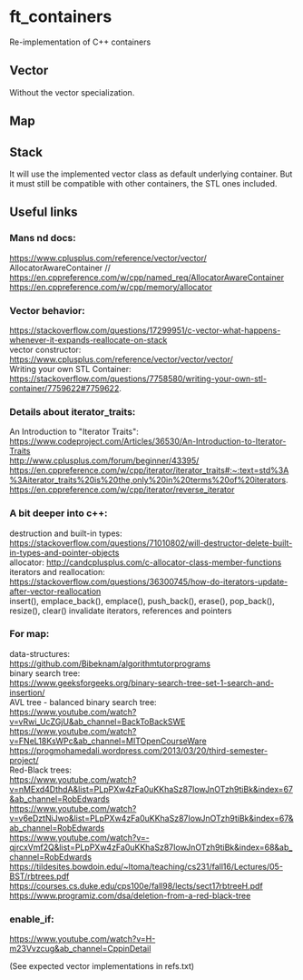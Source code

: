 # ft_containers
Re-implementation of C++ containers

## Vector
Without the vector<bool> specialization.

## Map
 
## Stack
It will use the implemented vector class as default underlying container. But it must still be
compatible with other containers, the STL ones included.

## Useful links
### Mans nd docs:

  https://www.cplusplus.com/reference/vector/vector/  
  AllocatorAwareContainer // https://en.cppreference.com/w/cpp/named_req/AllocatorAwareContainer  
  https://en.cppreference.com/w/cpp/memory/allocator

### Vector behavior:
  
  https://stackoverflow.com/questions/17299951/c-vector-what-happens-whenever-it-expands-reallocate-on-stack  
  vector constructor: https://www.cplusplus.com/reference/vector/vector/vector/  
  Writing your own STL Container: https://stackoverflow.com/questions/7758580/writing-your-own-stl-container/7759622#7759622. 

### Details about iterator_traits:
  
An Introduction to "Iterator Traits": https://www.codeproject.com/Articles/36530/An-Introduction-to-Iterator-Traits  
http://www.cplusplus.com/forum/beginner/43395/  
https://en.cppreference.com/w/cpp/iterator/iterator_traits#:~:text=std%3A%3Aiterator_traits%20is%20the,only%20in%20terms%20of%20iterators.  
https://en.cppreference.com/w/cpp/iterator/reverse_iterator  

### A bit deeper into c++:
destruction and built-in types: https://stackoverflow.com/questions/71010802/will-destructor-delete-built-in-types-and-pointer-objects  
allocator: http://candcplusplus.com/c-allocator-class-member-functions  
iterators and reallocation: https://stackoverflow.com/questions/36300745/how-do-iterators-update-after-vector-reallocation  
insert(), emplace_back(), emplace(), push_back(), erase(), pop_back(), resize(), clear() invalidate iterators, references and pointers  

### For map:
  data-structures:  
  https://github.com/Bibeknam/algorithmtutorprograms  
  binary search tree:  
  https://www.geeksforgeeks.org/binary-search-tree-set-1-search-and-insertion/  
  AVL tree - balanced binary search tree:  
  https://www.youtube.com/watch?v=vRwi_UcZGjU&ab_channel=BackToBackSWE  
  https://www.youtube.com/watch?v=FNeL18KsWPc&ab_channel=MITOpenCourseWare  
  https://progmohamedali.wordpress.com/2013/03/20/third-semester-project/  
  Red-Black trees:  
  https://www.youtube.com/watch?v=nMExd4DthdA&list=PLpPXw4zFa0uKKhaSz87IowJnOTzh9tiBk&index=67&ab_channel=RobEdwards  
  https://www.youtube.com/watch?v=v6eDztNiJwo&list=PLpPXw4zFa0uKKhaSz87IowJnOTzh9tiBk&index=67&ab_channel=RobEdwards  
  https://www.youtube.com/watch?v=-qjrcxVmf2Q&list=PLpPXw4zFa0uKKhaSz87IowJnOTzh9tiBk&index=68&ab_channel=RobEdwards  
  https://tildesites.bowdoin.edu/~ltoma/teaching/cs231/fall16/Lectures/05-BST/rbtrees.pdf  
  https://courses.cs.duke.edu/cps100e/fall98/lects/sect17rbtreeH.pdf  
  https://www.programiz.com/dsa/deletion-from-a-red-black-tree  

### enable_if:  
https://www.youtube.com/watch?v=H-m23Vvzcug&ab_channel=CppinDetail  
  
(See expected vector implementations in refs.txt)
